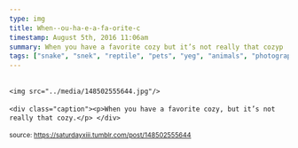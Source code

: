 ```yaml
---
type: img
title: When--ou-ha-e-a-fa-orite-c
timestamp: August 5th, 2016 11:06am
summary: When you have a favorite cozy but it’s not really that cozyp 
tags: ["snake", "snek", "reptile", "pets", "yeg", "animals", "photography"]
---
```


                
                
                
                                                                                        <img src="../media/148502555644.jpg"/>
                                                                                          <div class="caption"><p>When you have a favorite cozy, but it’s not really that cozy.</p> </div>
                                    
                
                
                
                
                                
<small>source: https://saturdayxiii.tumblr.com/post/148502555644</small>